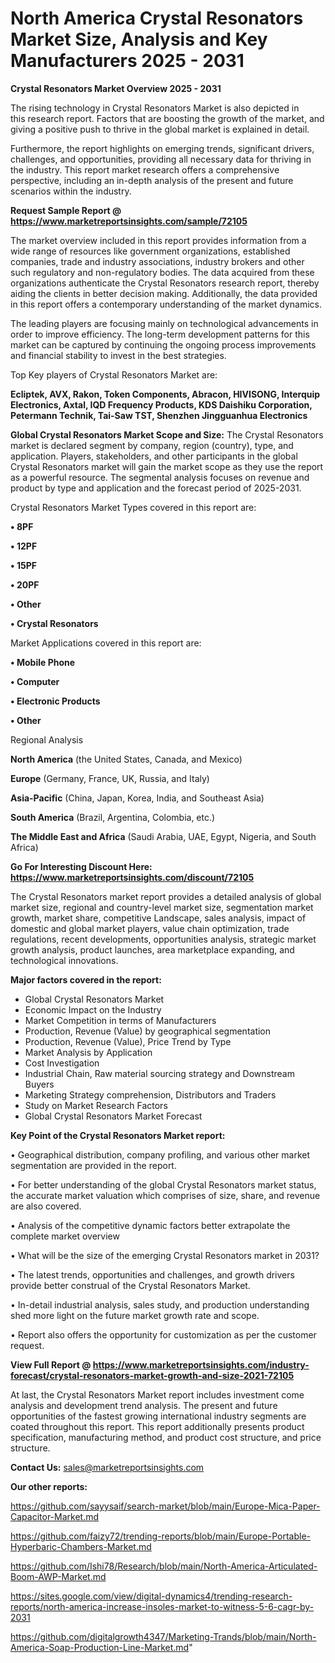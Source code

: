 # North America Crystal Resonators Market Size, Analysis and Key Manufacturers 2025 - 2031

<Strong> Crystal Resonators Market Overview 2025 - 2031</strong>

The rising technology in Crystal Resonators Market is also depicted in this research report. Factors that are boosting the growth of the market, and giving a positive push to thrive in the global market is explained in detail.

Furthermore, the report highlights on emerging trends, significant drivers, challenges, and opportunities, providing all necessary data for thriving in the industry. This report market research offers a comprehensive perspective, including an in-depth analysis of the present and future scenarios within the industry.

<strong>Request Sample Report @ <a href=https://www.marketreportsinsights.com/sample/72105>https://www.marketreportsinsights.com/sample/72105</a></strong>

The market overview included in this report provides information from a wide range of resources like government organizations, established companies, trade and industry associations, industry brokers and other such regulatory and non-regulatory bodies. The data acquired from these organizations authenticate the Crystal Resonators research report, thereby aiding the clients in better decision making. Additionally, the data provided in this report offers a contemporary understanding of the market dynamics.

The leading players are focusing mainly on technological advancements in order to improve efficiency. The long-term development patterns for this market can be captured by continuing the ongoing process improvements and financial stability to invest in the best strategies.

Top Key players of Crystal Resonators Market are:

<strong>Ecliptek, AVX, Rakon, Token Components, Abracon, HIVISONG, Interquip Electronics, Axtal, IQD Frequency Products, KDS Daishiku Corporation, Petermann Technik, Tai-Saw TST, Shenzhen Jingguanhua Electronics</strong>

<strong><b>Global Crystal Resonators Market Scope and Size:</b></strong>
The Crystal Resonators market is declared segment by company, region (country), type, and application. Players, stakeholders, and other participants in the global Crystal Resonators market will gain the market scope as they use the report as a powerful resource. The segmental analysis focuses on revenue and product by type and application and the forecast period of 2025-2031.

Crystal Resonators Market Types covered in this report are:

<strong>• 8PF

• 12PF

• 15PF

• 20PF

• Other

• Crystal Resonators</strong>

Market Applications covered in this report are:

<strong>• Mobile Phone

• Computer

• Electronic Products

• Other</strong> 

Regional Analysis

<strong>North America</strong> (the United States, Canada, and Mexico)

<strong>Europe</strong> (Germany, France, UK, Russia, and Italy)

<strong>Asia-Pacific</strong> (China, Japan, Korea, India, and Southeast Asia)

<strong>South America</strong> (Brazil, Argentina, Colombia, etc.)

<strong>The Middle East and Africa</strong> (Saudi Arabia, UAE, Egypt, Nigeria, and South Africa)

<strong>Go For Interesting Discount Here: <a href=https://www.marketreportsinsights.com/discount/72105>https://www.marketreportsinsights.com/discount/72105</a></strong>

The Crystal Resonators market report provides a detailed analysis of global market size, regional and country-level market size, segmentation market growth, market share, competitive Landscape, sales analysis, impact of domestic and global market players, value chain optimization, trade regulations, recent developments, opportunities analysis, strategic market growth analysis, product launches, area marketplace expanding, and technological innovations.

<strong><b>Major factors covered in the report:</b></strong>
<ul>
  <li>Global Crystal Resonators Market </li>
  <li>Economic Impact on the Industry</li>
  <li>Market Competition in terms of Manufacturers</li>
  <li>Production, Revenue (Value) by geographical segmentation</li>
  <li>Production, Revenue (Value), Price Trend by Type</li>
  <li>Market Analysis by Application</li>
  <li>Cost Investigation</li>
  <li>Industrial Chain, Raw material sourcing strategy and Downstream Buyers</li>
  <li>Marketing Strategy comprehension, Distributors and Traders</li>
  <li>Study on Market Research Factors</li>
  <li>Global Crystal Resonators Market Forecast</li>
</ul>

<strong><b>Key Point of the Crystal Resonators Market report:</b></strong>

• Geographical distribution, company profiling, and various other market segmentation are provided in the report.

• For better understanding of the global Crystal Resonators market status, the accurate market valuation which comprises of size, share, and revenue are also covered.

• Analysis of the competitive dynamic factors better extrapolate the complete market overview

• What will be the size of the emerging Crystal Resonators market in 2031?

• The latest trends, opportunities and challenges, and growth drivers provide better construal of the Crystal Resonators Market.

• In-detail industrial analysis, sales study, and production understanding shed more light on the future market growth rate and scope.

• Report also offers the opportunity for customization as per the customer request.

<strong><b>View Full Report @ <a href=https://www.marketreportsinsights.com/industry-forecast/crystal-resonators-market-growth-and-size-2021-72105>https://www.marketreportsinsights.com/industry-forecast/crystal-resonators-market-growth-and-size-2021-72105</a></b></strong>


At last, the Crystal Resonators Market report includes investment come analysis and development trend analysis. The present and future opportunities of the fastest growing international industry segments are coated throughout this report. This report additionally presents product specification, manufacturing method, and product cost structure, and price structure.

<strong>Contact Us:</strong>
sales@marketreportsinsights.com

<strong>Our other reports:</strong>

<a href=https://github.com/sayysaif/search-market/blob/main/Europe-Mica-Paper-Capacitor-Market.md>https://github.com/sayysaif/search-market/blob/main/Europe-Mica-Paper-Capacitor-Market.md</a>

<a href=https://github.com/faizy72/trending-reports/blob/main/Europe-Portable-Hyperbaric-Chambers-Market.md>https://github.com/faizy72/trending-reports/blob/main/Europe-Portable-Hyperbaric-Chambers-Market.md</a>

<a href=https://github.com/Ishi78/Research/blob/main/North-America-Articulated-Boom-AWP-Market.md>https://github.com/Ishi78/Research/blob/main/North-America-Articulated-Boom-AWP-Market.md</a>

<a href=https://sites.google.com/view/digital-dynamics4/trending-research-reports/north-america-increase-insoles-market-to-witness-5-6-cagr-by-2031>https://sites.google.com/view/digital-dynamics4/trending-research-reports/north-america-increase-insoles-market-to-witness-5-6-cagr-by-2031</a>

<a href=https://github.com/digitalgrowth4347/Marketing-Trands/blob/main/North-America-Soap-Production-Line-Market.md>https://github.com/digitalgrowth4347/Marketing-Trands/blob/main/North-America-Soap-Production-Line-Market.md</a>"
